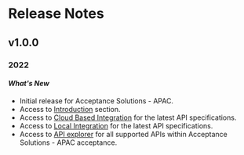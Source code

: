 # Release Notes

## v1.0.0 

### 2022

#### *What's New*
- Initial release for Acceptance Solutions - APAC.
- Access to [Introduction](?path=docs/Getting-Started-APAC.md) section.
- Access to [Cloud Based Integration](?path=docs/CloudPOI.md) for the latest API specifications.
- Access to [ Local Integration](?path=docs/LocalPOI.md) for the latest API specifications.
- Access to [API explorer](../api?type=post&path=/v1/apis) for all supported APIs within Acceptance Solutions - APAC acceptance.
